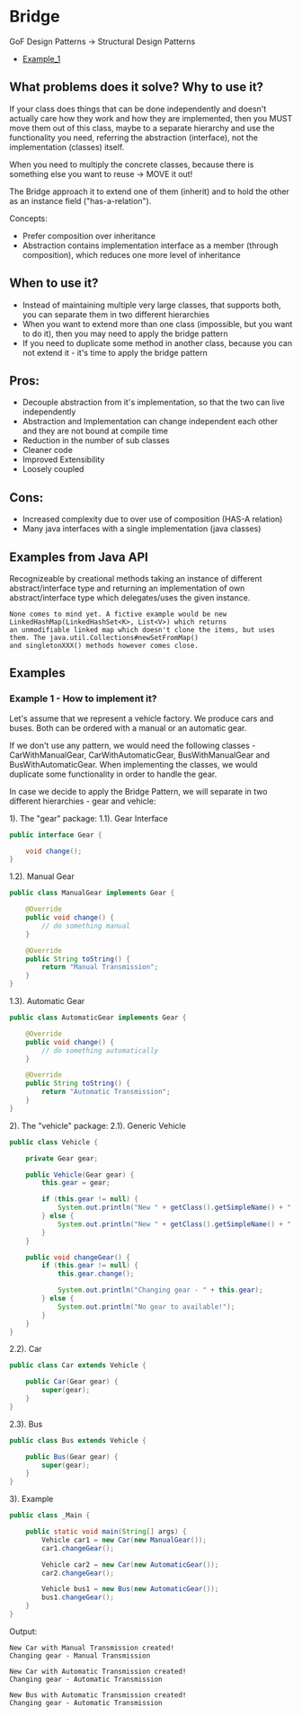 # Bridge

GoF Design Patterns -> Structural Design Patterns

- [Example_1](https://github.com/Iretha/ebook-design-patterns/tree/master/src/com/smdev/gof/structural/bridge) 

## What problems does it solve? Why to use it?

If your class does things that can be done independently and doesn't actually care how they work and 
how they are implemented, then you MUST move them out of this class, maybe to a separate hierarchy 
and use the functionality you need, referring the abstraction (interface), not the implementation (classes) itself.

When you need to multiply the concrete classes, because there is something else you want to reuse -> MOVE it out!

The Bridge approach it to extend one of them (inherit) and to hold the other as an instance field ("has-a-relation").

Concepts:
- Prefer composition over inheritance
- Abstraction contains implementation interface as a member (through composition), which reduces one more level of inheritance

## When to use it?
- Instead of maintaining multiple very large classes, that supports both, you can separate them in two different hierarchies
- When you want to extend more than one class (impossible, but you want to do it), then you may need to apply the bridge pattern
- If you need to duplicate some method in another class, because you can not extend it - it's time to apply the bridge pattern  

## Pros:
- Decouple abstraction from it's implementation, so that the two can live independently
- Abstraction and Implementation can change independent each other and they are not bound at compile time
- Reduction in the number of sub classes
- Cleaner code
- Improved Extensibility
- Loosely coupled

## Cons:
- Increased complexity due to over use of composition (HAS-A relation)
- Many java interfaces with a single implementation (java classes)

## Examples from Java API
Recognizeable by creational methods taking an instance of different abstract/interface type 
and returning an implementation of own abstract/interface type which delegates/uses the given instance.
```
None comes to mind yet. A fictive example would be new LinkedHashMap(LinkedHashSet<K>, List<V>) which returns 
an unmodifiable linked map which doesn't clone the items, but uses them. The java.util.Collections#newSetFromMap() 
and singletonXXX() methods however comes close.
```

## Examples

### Example 1 - How to implement it?
Let's assume that we represent a vehicle factory.
We produce cars and buses. Both can be ordered with a manual or an automatic gear.

If we don't use any pattern, we would need the following classes - CarWithManualGear, CarWithAutomaticGear, BusWithManualGear and BusWithAutomaticGear.
When implementing the classes, we would duplicate some functionality in order to handle the gear.

In case we decide to apply the Bridge Pattern, we will separate in two different hierarchies - gear and vehicle:

1). The "gear" package:
1.1). Gear Interface
```java
public interface Gear {

    void change();
}
```
1.2). Manual Gear
```java
public class ManualGear implements Gear {

    @Override
    public void change() {
        // do something manual
    }

    @Override
    public String toString() {
        return "Manual Transmission";
    }
}
```
1.3). Automatic Gear
```java
public class AutomaticGear implements Gear {

    @Override
    public void change() {
        // do something automatically
    }

    @Override
    public String toString() {
        return "Automatic Transmission";
    }
}
```
2). The "vehicle" package:
2.1). Generic Vehicle
```java
public class Vehicle {

    private Gear gear;

    public Vehicle(Gear gear) {
        this.gear = gear;

        if (this.gear != null) {
            System.out.println("New " + getClass().getSimpleName() + " with " + gear + " created!");
        } else {
            System.out.println("New " + getClass().getSimpleName() + " with no gear created!");
        }
    }

    public void changeGear() {
        if (this.gear != null) {
            this.gear.change();

            System.out.println("Changing gear - " + this.gear);
        } else {
            System.out.println("No gear to available!");
        }
    }
}
```
2.2). Car
```java
public class Car extends Vehicle {

    public Car(Gear gear) {
        super(gear);
    }
}
```
2.3). Bus
```java
public class Bus extends Vehicle {

    public Bus(Gear gear) {
        super(gear);
    }
}
```
3). Example
```java
public class _Main {

    public static void main(String[] args) {
        Vehicle car1 = new Car(new ManualGear());
        car1.changeGear();

        Vehicle car2 = new Car(new AutomaticGear());
        car2.changeGear();

        Vehicle bus1 = new Bus(new AutomaticGear());
        bus1.changeGear();
    }
}
```
Output:
```ssh
New Car with Manual Transmission created!
Changing gear - Manual Transmission

New Car with Automatic Transmission created!
Changing gear - Automatic Transmission

New Bus with Automatic Transmission created!
Changing gear - Automatic Transmission
```
